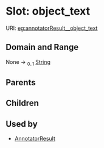 
# Slot: object_text




URI: [eg:annotatorResult__object_text](http://w3id.org/ontogpt/environmental-metagenome/annotatorResult__object_text)


## Domain and Range

None &#8594;  <sub>0..1</sub> [String](types/String.md)

## Parents


## Children


## Used by

 * [AnnotatorResult](AnnotatorResult.md)
